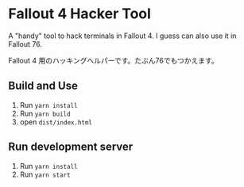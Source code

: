 # Fallout 4 Hacker Tool

A "handy" tool to hack terminals in Fallout 4. I guess can also use it in Fallout 76.

Fallout 4 用のハッキングヘルパーです。たぶん76でもつかえます。

## Build and Use

1. Run `yarn install`
2. Run `yarn build`
3. open `dist/index.html`

## Run development server

1. Run `yarn install`
2. Run `yarn start`

